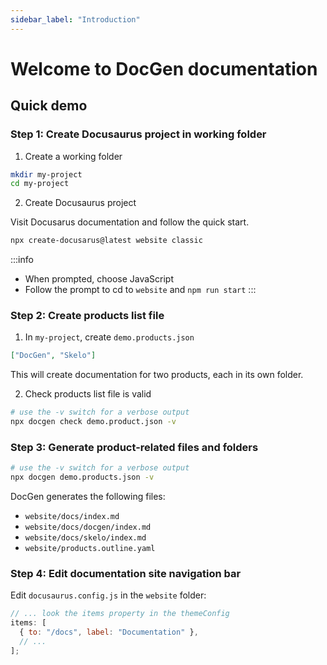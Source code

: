 ```yaml
---
sidebar_label: "Introduction"
---
```


# Welcome to DocGen documentation

## Quick demo

### Step 1: Create Docusaurus project in working folder

1. Create a working folder

```bash
mkdir my-project
cd my-project
```

2. Create Docusaurus project

Visit Docusarus documentation and follow the quick start.

```bash
npx create-docusarus@latest website classic
```

:::info

- When prompted, choose JavaScript
- Follow the prompt to cd to `website` and `npm run start`
  :::

### Step 2: Create products list file

1. In `my-project`, create `demo.products.json`

```json
["DocGen", "Skelo"]
```

This will create documentation for two products, each in its own folder.

2. Check products list file is valid

```bash
# use the -v switch for a verbose output
npx docgen check demo.product.json -v
```

### Step 3: Generate product-related files and folders

```bash
# use the -v switch for a verbose output
npx docgen demo.products.json -v
```

DocGen generates the following files:

- `website/docs/index.md`
- `website/docs/docgen/index.md`
- `website/docs/skelo/index.md`
- `website/products.outline.yaml`

### Step 4: Edit documentation site navigation bar

Edit `docusaurus.config.js` in the `website` folder:

```js
// ... look the items property in the themeConfig
items: [
  { to: "/docs", label: "Documentation" },
  // ...
];
```
